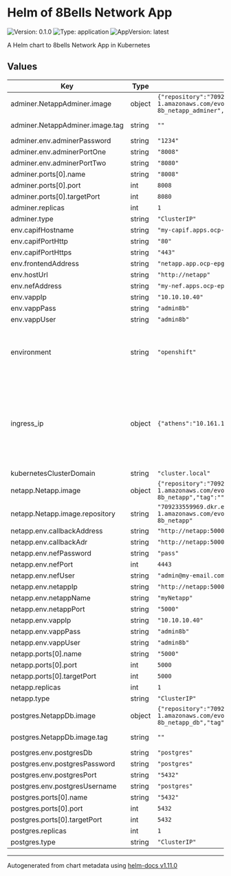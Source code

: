 # Helm of 8Bells Network App

![Version: 0.1.0](https://img.shields.io/badge/Version-0.1.0-informational?style=flat-square) ![Type: application](https://img.shields.io/badge/Type-application-informational?style=flat-square) ![AppVersion: latest](https://img.shields.io/badge/AppVersion-latest-informational?style=flat-square)

A Helm chart to 8bells Network App in Kubernetes

## Values

| Key | Type | Default | Description |
|-----|------|---------|-------------|
| adminer.NetappAdminer.image | object | `{"repository":"709233559969.dkr.ecr.eu-central-1.amazonaws.com/evolved5gvalidation:8bellsnetapp-8b_netapp_adminer","tag":""}` | The docker image repository to use |
| adminer.NetappAdminer.image.tag | string | `""` | @default Chart version |
| adminer.env.adminerPassword | string | `"1234"` |  |
| adminer.env.adminerPortOne | string | `"8008"` |  |
| adminer.env.adminerPortTwo | string | `"8080"` |  |
| adminer.ports[0].name | string | `"8008"` |  |
| adminer.ports[0].port | int | `8008` |  |
| adminer.ports[0].targetPort | int | `8080` |  |
| adminer.replicas | int | `1` |  |
| adminer.type | string | `"ClusterIP"` |  |
| env.capifHostname | string | `"my-capif.apps.ocp-epg.hi.inet"` |  |
| env.capifPortHttp | string | `"80"` |  |
| env.capifPortHttps | string | `"443"` |  |
| env.frontendAddress | string | `"netapp.app.ocp-epg.hi.inet"` |  |
| env.hostUrl | string | `"http://netapp"` |  |
| env.nefAddress | string | `"my-nef.apps.ocp-epg.hi.inet"` |  |
| env.vappIp | string | `"10.10.10.40"` |  |
| env.vappPass | string | `"admin8b"` |  |
| env.vappUser | string | `"admin8b"` |  |
| environment | string | `"openshift"` | The Environment variable. It accepts: 'kuberentes-athens', 'kuberentes-uma', 'openshift' |
| ingress_ip | object | `{"athens":"10.161.1.126","uma":"10.11.23.49"}` | If env: 'kuberentes-athens' or env: 'kuberentes-uma', use the Ip address dude for the kubernetes to your Ingress Controller ej: kubectl -n NAMESPACE_CAPIF get ing s |
| kubernetesClusterDomain | string | `"cluster.local"` |  |
| netapp.Netapp.image | object | `{"repository":"709233559969.dkr.ecr.eu-central-1.amazonaws.com/evolved5gvalidation:8bellsnetapp-8b_netapp","tag":""}` | The docker image repository to use |
| netapp.Netapp.image.repository | string | `"709233559969.dkr.ecr.eu-central-1.amazonaws.com/evolved5gvalidation:8bellsnetapp-8b_netapp"` | @default Chart version |
| netapp.env.callbackAddress | string | `"http://netapp:5000/monitoring/callback:5000"` |  |
| netapp.env.callbackAdr | string | `"http://netapp:5000/monitoring/callback"` |  |
| netapp.env.nefPassword | string | `"pass"` |  |
| netapp.env.nefPort | int | `4443` |  |
| netapp.env.nefUser | string | `"admin@my-email.com"` |  |
| netapp.env.netappIp | string | `"http://netapp:5000"` |  |
| netapp.env.netappName | string | `"myNetapp"` |  |
| netapp.env.netappPort | string | `"5000"` |  |
| netapp.env.vappIp | string | `"10.10.10.40"` |  |
| netapp.env.vappPass | string | `"admin8b"` |  |
| netapp.env.vappUser | string | `"admin8b"` |  |
| netapp.ports[0].name | string | `"5000"` |  |
| netapp.ports[0].port | int | `5000` |  |
| netapp.ports[0].targetPort | int | `5000` |  |
| netapp.replicas | int | `1` |  |
| netapp.type | string | `"ClusterIP"` |  |
| postgres.NetappDb.image | object | `{"repository":"709233559969.dkr.ecr.eu-central-1.amazonaws.com/evolved5gvalidation:8bellsnetapp-8b_netapp_db","tag":""}` | The docker image repository to use |
| postgres.NetappDb.image.tag | string | `""` | @default Chart version |
| postgres.env.postgresDb | string | `"postgres"` |  |
| postgres.env.postgresPassword | string | `"postgres"` |  |
| postgres.env.postgresPort | string | `"5432"` |  |
| postgres.env.postgresUsername | string | `"postgres"` |  |
| postgres.ports[0].name | string | `"5432"` |  |
| postgres.ports[0].port | int | `5432` |  |
| postgres.ports[0].targetPort | int | `5432` |  |
| postgres.replicas | int | `1` |  |
| postgres.type | string | `"ClusterIP"` |  |

----------------------------------------------
Autogenerated from chart metadata using [helm-docs v1.11.0](https://github.com/norwoodj/helm-docs/releases/v1.11.0)

